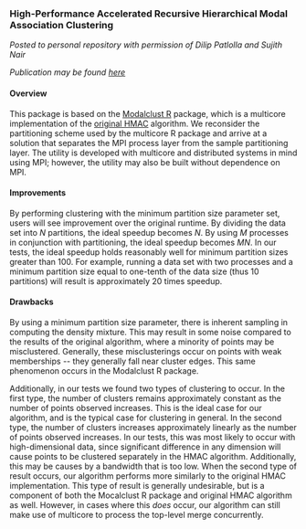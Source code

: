 ### High-Performance Accelerated Recursive Hierarchical Modal Association Clustering

*Posted to personal repository with permission of Dilip Patlolla and Sujith Nair*

*Publication may be found [here](https://www.osti.gov/biblio/1365649-high-performance-computing-based-parallel-hiearchical-modal-association-clustering-hpar-hmac)*

#### Overview

This package is based on the [Modalclust R](https://cran.r-project.org/web/packages/Modalclust/index.html) package, which is a multicore implementation of the [original HMAC](http://personal.psu.edu/jol2/hmac/) algorithm.
We reconsider the partitioning scheme used by the multicore R package and arrive at a solution that separates the MPI process layer from the sample partitioning layer.
The utility is developed with multicore and distributed systems in mind using MPI; however, the utility may also be built without dependence on MPI.

#### Improvements

By performing clustering with the minimum partition size parameter set, users will see improvement over the original runtime.
By dividing the data set into *N* partitions, the ideal speedup becomes *N*.
By using *M* processes in conjunction with partitioning, the ideal speedup becomes *MN*.
In our tests, the ideal speedup holds reasonably well for minimum partition sizes greater than 100.
For example, running a data set with two processes and a minimum partition size equal to one-tenth of the data size (thus 10 partitions) will result is approximately 20 times speedup.

#### Drawbacks

By using a minimum partition size parameter, there is inherent sampling in computing the density mixture.
This may result in some noise compared to the results of the original algorithm, where a minority of points may be misclustered.
Generally, these misclusterings occur on points with weak memberships -- they generally fall near cluster edges.
This same phenomenon occurs in the Modalclust R package.

Additionally, in our tests we found two types of clustering to occur.
In the first type, the number of clusters remains approximately constant as the number of points observed increases.
This is the ideal case for our algorithm, and is the typical case for clustering in general.
In the second type, the number of clusters increases approximately linearly as the number of points observed increases.
In our tests, this was most likely to occur with high-dimensional data, since significant difference in any dimension will cause points to be clustered separately in the HMAC algorithm.
Additionally, this may be causes by a bandwidth that is too low.
When the second type of result occurs, our algorithm performs more similarly to the original HMAC implementation.
This type of result is generally undesirable, but is a component of both the Mocalclust R package and original HMAC algorithm as well.
However, in cases where this *does* occur, our algorithm can still make use of multicore to process the top-level merge concurrently.
